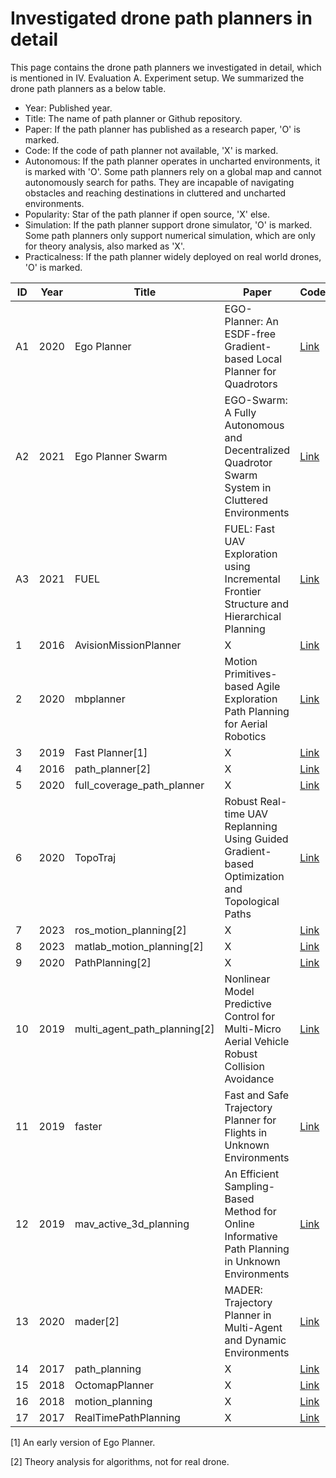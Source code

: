 # Investigated drone path planners in detail

This page contains the drone path planners we investigated in detail, which is mentioned in IV. Evaluation A. Experiment setup.
We summarized the drone path planners as a below table. 

- Year: Published year.
- Title: The name of path planner or Github repository.
- Paper: If the path planner has published as a research paper, 'O' is marked.
- Code: If the code of path planner not available, 'X' is marked.
- Autonomous: If the path planner operates in uncharted environments, it is marked with 'O'. Some path planners rely on a global map and cannot autonomously search for paths. They are incapable of navigating obstacles and reaching destinations in cluttered and uncharted environments.
- Popularity: Star of the path planner if open source, 'X' else.
- Simulation: If the path planner support drone simulator, 'O' is marked. Some path planners only support numerical simulation, which are only for theory analysis, also marked as 'X'.
- Practicalness: If the path planner widely deployed on real world drones, 'O' is marked.

| ID | Year | Title                        | Paper                                                                                            | Code                                                             | Popularity | Autonomous | Simulation | Practicalness |
|----|------|------------------------------|--------------------------------------------------------------------------------------------------|------------------------------------------------------------------|------------|------------|------------|---------------|
| A1 | 2020 | Ego Planner                  | EGO-Planner: An ESDF-free Gradient-based Local Planner for Quadrotors                            | [Link](https://github.com/ZJU-FAST-Lab/ego-planner/tree/master)  | 1.2k star  | O          | O          | O             |
| A2 | 2021 | Ego Planner Swarm            | EGO-Swarm: A Fully Autonomous and Decentralized Quadrotor Swarm System in Cluttered Environments | [Link](https://github.com/ZJU-FAST-Lab/ego-planner-swarm)        | 1.1k star  | O          | O          | O             |
| A3 | 2021 | FUEL                         | FUEL: Fast UAV Exploration using Incremental Frontier Structure and Hierarchical Planning        | [Link](https://github.com/HKUST-Aerial-Robotics/FUEL/tree/main)  | 885  star  | O          | O          | O             |
| 1  | 2016 | AvisionMissionPlanner        | X                                                                                                | [Link](https://github.com/AvisionRobotics/AvisionMissionPlanner) | 3 star     | X          | X          | X             |
| 2  | 2020 | mbplanner                    | Motion Primitives-based Agile Exploration Path Planning for Aerial Robotics                      | [Link](https://github.com/ntnu-arl/mbplanner_ros)                | 295 star   | O          | O          | X             |
| 3  | 2019 | Fast Planner[1]              | X                                                                                                | [Link](https://github.com/HKUST-Aerial-Robotics/Fast-Planner)    | 2.1k star  | O          | O          | X             |
| 4  | 2016 | path_planner[2]              | X                                                                                                | [Link](https://github.com/karlkurzer/path_planner)               | 1.4k star  | X          | X          | X             |
| 5  | 2020 | full_coverage_path_planner   | X                                                                                                | [Link](https://github.com/nobleo/full_coverage_path_planner)     | 501 star   | X          | X          | X             |
| 6  | 2020 | TopoTraj                     | Robust Real-time UAV Replanning Using Guided Gradient-based Optimization and Topological Paths   | [Link](https://github.com/HKUST-Aerial-Robotics/TopoTraj)        | 79 star    | O          | O          | X             |
| 7  | 2023 | ros_motion_planning[2]       | X                                                                                                | [Link](https://github.com/ai-winter/ros_motion_planning)         | 1.4k star  | X          | X          | X             |
| 8  | 2023 | matlab_motion_planning[2]    | X                                                                                                | [Link](https://github.com/ai-winter/matlab_motion_planning)      | 152 star   | X          | X          | X             |
| 9  | 2020 | PathPlanning[2]              | X                                                                                                | [Link](https://github.com/zhm-real/PathPlanning)                 | 7.2k star  | X          | X          | X             |
| 10 | 2019 | multi_agent_path_planning[2] | Nonlinear Model Predictive Control for Multi-Micro Aerial Vehicle Robust Collision Avoidance     | [Link](https://github.com/atb033/multi_agent_path_planning)      | 955 star   | X          | X          | X             |
| 11 | 2019 | faster                       | Fast and Safe Trajectory Planner for Flights in Unknown Environments                             | [Link](https://github.com/mit-acl/faster)                        | 848 star   | O          | X          | O             |
| 12 | 2019 | mav_active_3d_planning       | An Efficient Sampling-Based Method for Online Informative Path Planning in Unknown Environments  | [Link](https://github.com/ethz-asl/mav_active_3d_planning)       | 500 star   | O          | O          | X             |
| 13 | 2020 | mader[2]                     | MADER: Trajectory Planner in Multi-Agent and Dynamic Environments                                | [Link](https://github.com/mit-acl/mader)                         | 443 star   | O          | O          | X             |
| 14 | 2017 | path_planning                | X                                                                                                | [Link](https://github.com/ayushgaud/path_planning)               | 310 star   | O          | O          | X             |
| 15 | 2018 | OctomapPlanner               | X                                                                                                | [Link](https://github.com/ArduPilot/OctomapPlanner)              | 113 star   | O          | O          | X             |
| 16 | 2018 | motion_planning              | X                                                                                                | [Link](https://github.com/RuslanAgishev/motion_planning)         | 303 star   | X          | X          | X             |
| 17 | 2017 | RealTimePathPlanning         | X                                                                                                | [Link](https://github.com/rishabh1b/RealTimePathPlanning)        | 295 star   | X          | X          | X             |


[1] An early version of Ego Planner.

[2] Theory analysis for algorithms, not for real drone.
